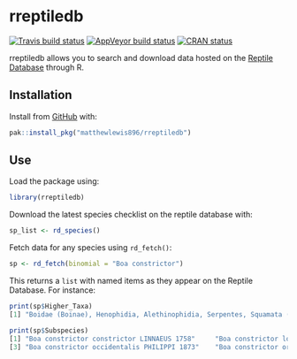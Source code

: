 
<!-- README.md is generated from README.Rmd. Please edit that file -->

# rreptiledb

<!-- badges: start -->

[![Travis build
status](https://travis-ci.com/matthewlewis896/rreptiledb.svg?branch=master)](https://travis-ci.com/matthewlewis896/rreptiledb)
[![AppVeyor build
status](https://ci.appveyor.com/api/projects/status/github/matthewlewis896/rreptiledb?branch=master&svg=true)](https://ci.appveyor.com/project/matthewlewis896/rreptiledb)
[![CRAN
status](https://www.r-pkg.org/badges/version/rreptiledb)](https://CRAN.R-project.org/package=rreptiledb)
<!-- badges: end -->

rreptiledb allows you to search and download data hosted on the [Reptile
Database](\url%7Bhttp://www.reptile-database.org/%7D) through R.

## Installation

Install from [GitHub](https://github.com/matthewlewis896/rreptiledb)
with:

``` r
pak::install_pkg("matthewlewis896/rreptiledb")
```

## Use

Load the package using:

``` r
library(rreptiledb)
```

Download the latest species checklist on the reptile database with:

``` r
sp_list <- rd_species()
```

Fetch data for any species using `rd_fetch()`:

``` r
sp <- rd_fetch(binomial = "Boa constrictor")
```

This returns a `list` with named items as they appear on the Reptile
Database. For instance:

``` r
print(sp$Higher_Taxa)
[1] "Boidae (Boinae), Henophidia, Alethinophidia, Serpentes, Squamata (snakes)"

print(sp$Subspecies)
[1] "Boa constrictor constrictor LINNAEUS 1758"     "Boa constrictor longicauda PRICE & RUSSO 1991"
[3] "Boa constrictor occidentalis PHILIPPI 1873"    "Boa constrictor ortonii COPE 1877" 
```
